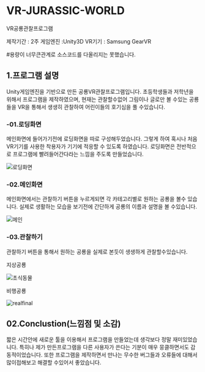 # VR-JURASSIC-WORLD
VR공룡관찰프로그램

제작기간 : 2주
게임엔진 :Unity3D
VR기기 : Samsung GearVR

#용량이 너무큰관계로 소스코드를 다올리지는 못했습니다.

## 1.프로그램 설명

Unity게임엔진을 기반으로 만든 공룡VR관찰프로그램입니다. 초등학생들과 저학년을 위해서 프로그램을 제작하였으며,
현재는 관찰할수없어 그림이나 글로만 볼 수있는 공룡들을 VR을 통해서 생생히 관찰하여 어린이들의 호기심을 풀 수있습니다.

 ### -01.로딩화면
 
 메인화면에 들어가기전에 로딩화면을 따로 구성해두었습니다. 그렇게 하여 혹시나 처음 VR기기를 사용한 착용자가 기기에
 적응할 수 있도록 하였습니다. 로딩화면은 전반적으로 프로그램에 빨려들어간다라는 느낌을 주도록 만들었습니다.
 
![로딩화면](https://user-images.githubusercontent.com/48486487/55400263-50249a00-5588-11e9-9c92-07eae82001cf.gif)

 ### -02.메인화면
 
 메인화면에서는 관찰하기 버튼을 누르게되면 각 카테고리별로 원하는 공룡을 볼수 있습니다. 실제로 생활하는 모습을 보기전에 간단하게
 공룡의 이름과 설명을 볼 수있습니다.
 
 ![메인](https://user-images.githubusercontent.com/48486487/55400631-5c5d2700-5589-11e9-9680-529d3b57cd14.gif)


 ### -03.관찰하기
 
 관찰하기 버튼을 통해서 원하는 공룡을 실제로 본듯이 생생하게 관찰할수있습니다.
 
 지상공룡
 
 ![초식동물](https://user-images.githubusercontent.com/48486487/55400895-0c329480-558a-11e9-943f-9e3ffc7fca45.gif)
 
 비행공룡
 
![realfinal](https://user-images.githubusercontent.com/48486487/55400910-194f8380-558a-11e9-864d-2e0e66656b09.gif)


## 02.Conclustion(느낌점 및 소감)

짧은 시간안에 새로운 툴을 이용해서 프로그램을 만들었는데 생각보다 정말 재미있었습니다.
특히나 제가 만든프로그램을 다른 사용자가 쓴다는 기분이 매우 뭉클하면서도 감동적이었습니다. 또한 프로그램을 제작하면서 만나는 무수한 버그들과
오류들에 대해서 많이접해보고 해결할 수있어서 좋았습니다.

